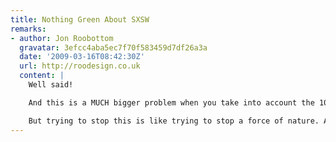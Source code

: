 ```yaml
---
title: Nothing Green About SXSW
remarks:
- author: Jon Roobottom
  gravatar: 3efcc4aba5ec7f70f583459d7df26a3a
  date: '2009-03-16T08:42:30Z'
  url: http://roodesign.co.uk
  content: |
    Well said!

    And this is a MUCH bigger problem when you take into account the 100s of non-web confs at somewhere like the NEC each year. Then multiply that by the amount of venues in the world. I'd say that compared to things like the boat show SXSW isn't, by far, the worst.

    But trying to stop this is like trying to stop a force of nature. Advertisers will have their way. I look forward to hearing what action we as a community can take to stop this damaging practice.
---
```

